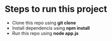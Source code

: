 # Steps to run this project
* Clone this repo using  **git clone**
* Install dependencis using **npm install**
* Run this repo using **node app.js**

